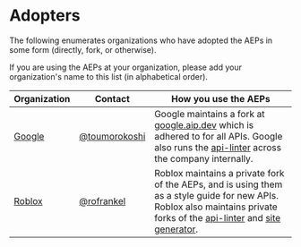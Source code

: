 # Adopters

The following enumerates organizations who have adopted the AEPs in some form
(directly, fork, or otherwise).

If you are using the AEPs at your organization, please add your organization's
name to this list (in alphabetical order).

| Organization                       | Contact                                          | How you use the AEPs                                                                                                                                                                                                                           |
| ---------------------------------- | ------------------------------------------------ | ---------------------------------------------------------------------------------------------------------------------------------------------------------------------------------------------------------------------------------------------- |
| [Google](https://about.google/)    | [@toumorokoshi](https://github.com/toumorokoshi) | Google maintains a fork at [google.aip.dev](http://google.aip.dev) which is adhered to for all APIs. Google also runs the [api-linter](https://linter.aip.dev/) across the company internally.                                                 |
| [Roblox](https://corp.roblox.com/) | [@rofrankel](https://github.com/rofrankel)       | Roblox maintains a private fork of the AEPs, and is using them as a style guide for new APIs. Roblox also maintains private forks of the [api-linter](https://linter.aip.dev) and [site generator](https://github.com/aip-dev/site-generator). |

